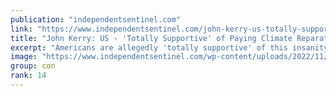 ```yaml
---
publication: "independentsentinel.com"
link: "https://www.independentsentinel.com/john-kerry-us-totally-supportive-of-paying-climate-reparations/"
title: "John Kerry: US - 'Totally Supportive' of Paying Climate Reparations"
excerpt: "Americans are allegedly 'totally supportive' of this insanity. That's what John Kerry believes. Did he ask the..."
image: "https://www.independentsentinel.com/wp-content/uploads/2022/11/kerry-john.jpg"
group: con
rank: 14
---
```

